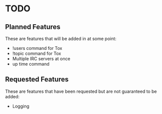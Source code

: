 TODO
======

## Planned Features

These are features that will be added in at some point:

  * !users command for Tox
  * !topic command for Tox
  * Multiple IRC servers at once
  * up time command

## Requested Features

These are features that have been requested but are not guaranteed to be added:

  * Logging
